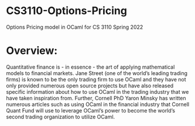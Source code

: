 # CS3110-Options-Pricing
Options Pricing model in OCaml for CS 3110 Spring 2022

# Overview: 

Quantitative finance is - in essence - 
the art of applying mathematical models to financial markets. Jane Street (one of the world’s 
leading trading firms) is known to be the only trading firm to use OCaml and they have not only 
provided numerous open source projects but have also released specific information about how to use 
OCaml in the trading industry that we have taken inspiration from. Further, Cornell PhD Yaron Minsky 
has written numerous articles such as using OCaml in the financial industry that Cornell Quant Fund will 
use to leverage OCaml’s power to become the world’s second trading organization to utilize OCaml.

